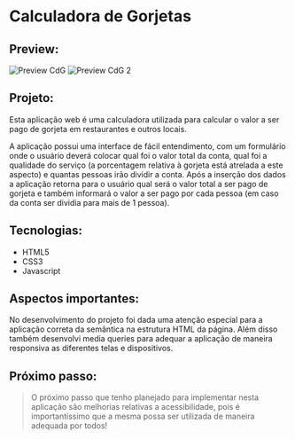 # Calculadora de Gorjetas 
## Preview:
![Preview CdG](https://user-images.githubusercontent.com/97669160/163234027-3c213cc0-8f45-46a6-90ca-41cdf3eb56b6.PNG)
![Preview CdG 2](https://user-images.githubusercontent.com/97669160/163234155-331e2f1f-6439-4689-ab4f-711ed0429ecf.PNG)

## Projeto:
Esta aplicação web é uma calculadora utilizada para calcular o valor a ser pago de gorjeta em restaurantes e outros locais.

A aplicação possui uma interface de fácil entendimento, com um formulário onde o usuário deverá colocar qual foi o valor total da conta, qual foi a qualidade do serviço (a porcentagem relativa à gorjeta está atrelada a este aspecto) e quantas pessoas irão dividir a conta. Após a inserção dos dados a aplicação retorna para o usuário qual será o valor total a ser pago de gorjeta e também informará o valor a ser pago por cada pessoa (em caso da conta ser dividia para mais de 1 pessoa).

## Tecnologias:
* HTML5
* CSS3
* Javascript

## Aspectos importantes:
No desenvolvimento do projeto foi dada uma atenção especial para a aplicação correta da semântica na estrutura HTML da página.
Além disso também desenvolvi media queries para adequar a aplicação de maneira responsiva as diferentes telas e dispositivos.

## Próximo passo:
> O próximo passo que tenho planejado para implementar nesta aplicação são melhorias relativas a acessibilidade, pois é importantíssimo que a mesma possa ser utilizada de maneira adequada por todos!
